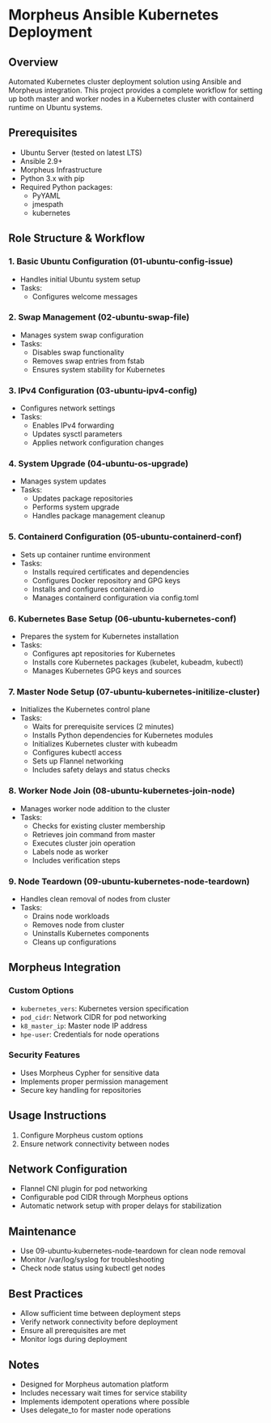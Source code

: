 # Morpheus Ansible Kubernetes Deployment

## Overview
Automated Kubernetes cluster deployment solution using Ansible and Morpheus integration. This project provides a complete workflow for setting up both master and worker nodes in a Kubernetes cluster with containerd runtime on Ubuntu systems.

## Prerequisites
- Ubuntu Server (tested on latest LTS)
- Ansible 2.9+
- Morpheus Infrastructure
- Python 3.x with pip
- Required Python packages:
  - PyYAML
  - jmespath
  - kubernetes

## Role Structure & Workflow

### 1. Basic Ubuntu Configuration (01-ubuntu-config-issue)
- Handles initial Ubuntu system setup
- Tasks:
    - Configures welcome messages

### 2. Swap Management (02-ubuntu-swap-file)
- Manages system swap configuration
- Tasks:
    - Disables swap functionality
    - Removes swap entries from fstab
    - Ensures system stability for Kubernetes

### 3. IPv4 Configuration (03-ubuntu-ipv4-config)
- Configures network settings
- Tasks:
    - Enables IPv4 forwarding
    - Updates sysctl parameters
    - Applies network configuration changes

### 4. System Upgrade (04-ubuntu-os-upgrade)
- Manages system updates
- Tasks:
    - Updates package repositories
    - Performs system upgrade
    - Handles package management cleanup


### 5. Containerd Configuration (05-ubuntu-containerd-conf)
- Sets up container runtime environment
- Tasks:
  - Installs required certificates and dependencies
  - Configures Docker repository and GPG keys
  - Installs and configures containerd.io
  - Manages containerd configuration via config.toml

### 6. Kubernetes Base Setup (06-ubuntu-kubernetes-conf)
- Prepares the system for Kubernetes installation
- Tasks:
  - Configures apt repositories for Kubernetes
  - Installs core Kubernetes packages (kubelet, kubeadm, kubectl)
  - Manages Kubernetes GPG keys and sources

### 7. Master Node Setup (07-ubuntu-kubernetes-initilize-cluster)
- Initializes the Kubernetes control plane
- Tasks:
  - Waits for prerequisite services (2 minutes)
  - Installs Python dependencies for Kubernetes modules
  - Initializes Kubernetes cluster with kubeadm
  - Configures kubectl access
  - Sets up Flannel networking
  - Includes safety delays and status checks

### 8. Worker Node Join (08-ubuntu-kubernetes-join-node)
- Manages worker node addition to the cluster
- Tasks:
  - Checks for existing cluster membership
  - Retrieves join command from master
  - Executes cluster join operation
  - Labels node as worker
  - Includes verification steps

### 9. Node Teardown (09-ubuntu-kubernetes-node-teardown)
- Handles clean removal of nodes from cluster
- Tasks:
  - Drains node workloads
  - Removes node from cluster
  - Uninstalls Kubernetes components
  - Cleans up configurations

## Morpheus Integration
### Custom Options
- `kubernetes_vers`: Kubernetes version specification
- `pod_cidr`: Network CIDR for pod networking
- `k8_master_ip`: Master node IP address
- `hpe-user`: Credentials for node operations

### Security Features
- Uses Morpheus Cypher for sensitive data
- Implements proper permission management
- Secure key handling for repositories

## Usage Instructions
1. Configure Morpheus custom options
2. Ensure network connectivity between nodes

## Network Configuration
- Flannel CNI plugin for pod networking
- Configurable pod CIDR through Morpheus options
- Automatic network setup with proper delays for stabilization

## Maintenance
- Use 09-ubuntu-kubernetes-node-teardown for clean node removal
- Monitor /var/log/syslog for troubleshooting
- Check node status using kubectl get nodes

## Best Practices
- Allow sufficient time between deployment steps
- Verify network connectivity before deployment
- Ensure all prerequisites are met
- Monitor logs during deployment

## Notes
- Designed for Morpheus automation platform
- Includes necessary wait times for service stability
- Implements idempotent operations where possible
- Uses delegate_to for master node operations